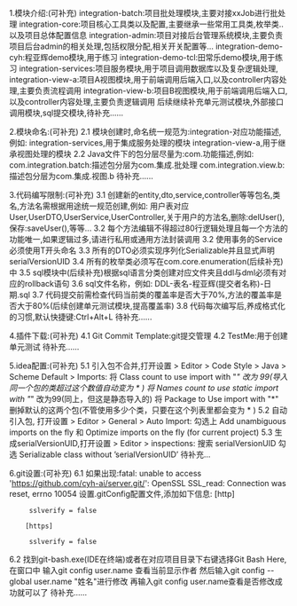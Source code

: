 1.模块介绍:(可补充)
 integration-batch:项目批处理模块,主要对接xxJob进行批处理
 integration-core:项目核心工具类以及配置,主要继承一些常用工具类,枚举类..以及项目总体配置信息
 integration-admin:项目对接后台管理系统模块,主要负责项目后台admin的相关处理,包括权限分配,相关开关配置等...
 integration-demo-cyh:程亚辉demo模块,用于练习
 integration-demo-tcl:田常乐demo模块,用于练习
 integration-services:项目服务模块,用于项目调用数据库以及复杂逻辑处理,
 integration-view-a:项目A视图模块,用于前端调用后端入口,以及controller内容处理,主要负责流程调用
 integration-view-b:项目B视图模块,用于前端调用后端入口,以及controller内容处理,主要负责逻辑调用
 后续继续补充单元测试模块,外部接口调用模块,sql提交模块,待补充......

2.模块命名:(可补充)
 2.1 模块创建时,命名统一规范为:integration-对应功能描述,例如:
    integration-services,用于集成服务处理的模块
    integration-view-a,用于继承视图处理的模块
 2.2 Java文件下的包分层尽量为:com.功能描述,例如:
    com.integration.batch:描述包分层为com.集成.批处理
    com.integration.view.b:描述包分层为com.集成.视图.b
 待补充......

3.代码编写限制:(可补充)
 3.1 创建新的entity,dto,service,controller等等包名,类名,方法名需根据用途统一规范创建,例如:
    用户表对应User,UserDTO,UserService,UserController,关于用户的方法名,删除:delUser(),保存:saveUser(),等等...
 3.2 每个方法编辑不得超过80行逻辑处理且每一个方法的功能唯一,如果逻辑过多,请进行私用或通用方法封装调用
 3.2 使用事务的Service必须使用T开头命名
 3.3 所有的DTO必须实现序列化Serializable并且显式声明serialVersionUID
 3.4 所有的枚举类必须写在com.core.enumeration(后续补充)中
 3.5 sql模块中(后续补充)根据sql语言分类创建对应文件夹且ddl与dml必须有对应的rollback语句
 3.6 sql文件名称，例如: DDL-表名-程亚辉(提交者名称)-日期.sql
 3.7 代码提交前需检查代码当前类的覆盖率是否大于70%,方法的覆盖率是否大于80%(后续创建单元测试模块,提高覆盖率)
 3.8 代码每次编写后,养成格式化的习惯,默认快捷键:Ctrl+Alt+L
 待补充......
 
4.插件下载:(可补充)
 4.1 Git Commit Template:git提交管理
 4.2 TestMe:用于创建单元测试
 待补充......
 
5.idea配置:(可补充)
 5.1 引入包不合并,打开设置 > Editor > Code Style > Java > Scheme Default > Imports:
    将 Class count to use import with "*" 改为 99(导入同一个包的类超过这个数值自动变为 * )
    将 Names count to use static import with "*" 改为99(同上，但这是静态导入的)
    将 Package to Use import with "*" 删掉默认的这两个包(不管使用多少个类，只要在这个列表里都会变为 * )
 5.2 自动引入包, 打开设置 > Editor > General > Auto Import:
    勾选上 Add unambiguous imports on the fly 和 Optimize imports on the fly (for current project)
 5.3 生成serialVersionUID,打开设置 > Editor > inspections:
    搜索 serialVersionUID 勾选 Serializable class without ’serialVersionUID’ 
 待补充...
 
6.git设置:(可补充)
 6.1 如果出现:fatal: unable to access 'https://github.com/cyh-ai/server.git/': OpenSSL SSL_read: Connection was reset, errno 10054
    设置.gitConfig配置文件,添加如下信息:
        [http]
         
         sslverify = false
        
        [https]
        
         sslverify = false
 6.2 找到git-bash.exe(IDE在终端)或者在对应项目目录下右键选择Git Bash Here,在窗口中
     输入git config user.name   查看当前显示作者
     然后输入git config --global user.name "姓名"进行修改
     再输入git config user.name查看是否修改成功就可以了
 待补充......